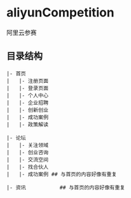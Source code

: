 # aliyunCompetition
阿里云参赛

## 目录结构
    |- 首页
    |	|- 注册页面
    |	|- 登录页面
    |	|- 个人中心
    |	|- 企业招聘
    |	|- 创新创业
    |	|- 成功案例
    |	|- 政策解读

    |- 论坛
    |	|- 关注领域
    |	|- 创业咨询
    |	|- 交流空间
    |	|- 找合伙人
    |	|- 成功案例	## 与首页的内容好像有重复

    |- 资讯			## 与首页的内容好像有重复
